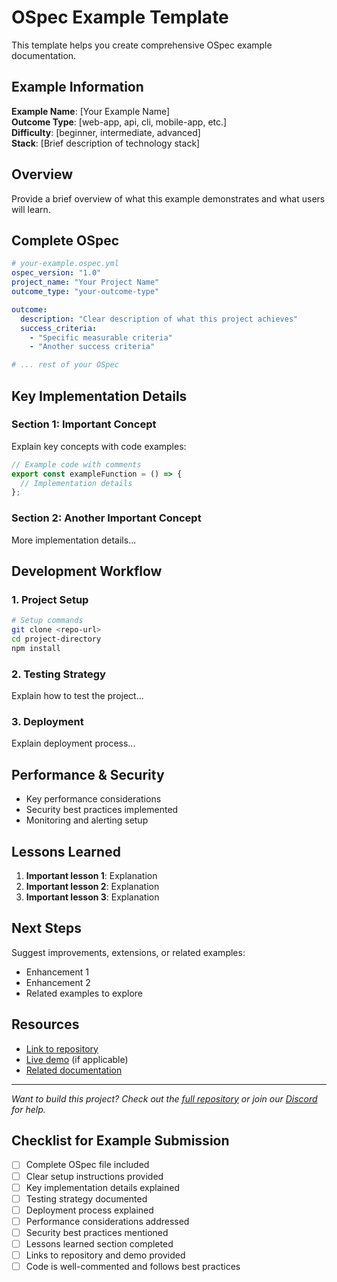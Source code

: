 # OSpec Example Template

This template helps you create comprehensive OSpec example documentation.

## Example Information

**Example Name**: [Your Example Name]  
**Outcome Type**: [web-app, api, cli, mobile-app, etc.]  
**Difficulty**: [beginner, intermediate, advanced]  
**Stack**: [Brief description of technology stack]

## Overview

Provide a brief overview of what this example demonstrates and what users will learn.

## Complete OSpec

```yaml
# your-example.ospec.yml
ospec_version: "1.0"
project_name: "Your Project Name"
outcome_type: "your-outcome-type"

outcome:
  description: "Clear description of what this project achieves"
  success_criteria:
    - "Specific measurable criteria"
    - "Another success criteria"

# ... rest of your OSpec
```

## Key Implementation Details

### Section 1: Important Concept
Explain key concepts with code examples:

```typescript
// Example code with comments
export const exampleFunction = () => {
  // Implementation details
};
```

### Section 2: Another Important Concept
More implementation details...

## Development Workflow

### 1. Project Setup
```bash
# Setup commands
git clone <repo-url>
cd project-directory
npm install
```

### 2. Testing Strategy
Explain how to test the project...

### 3. Deployment
Explain deployment process...

## Performance & Security

- Key performance considerations
- Security best practices implemented
- Monitoring and alerting setup

## Lessons Learned

1. **Important lesson 1**: Explanation
2. **Important lesson 2**: Explanation
3. **Important lesson 3**: Explanation

## Next Steps

Suggest improvements, extensions, or related examples:
- Enhancement 1
- Enhancement 2
- Related examples to explore

## Resources

- [Link to repository](https://github.com/nibzard/ospec-examples/tree/main/your-example)
- [Live demo](https://your-demo.com) (if applicable)
- [Related documentation](https://docs.example.com)

---

*Want to build this project? Check out the [full repository](https://github.com/nibzard/ospec-examples/tree/main/your-example) or join our [Discord](https://discord.gg/ospec) for help.*

## Checklist for Example Submission

- [ ] Complete OSpec file included
- [ ] Clear setup instructions provided
- [ ] Key implementation details explained
- [ ] Testing strategy documented
- [ ] Deployment process explained
- [ ] Performance considerations addressed
- [ ] Security best practices mentioned
- [ ] Lessons learned section completed
- [ ] Links to repository and demo provided
- [ ] Code is well-commented and follows best practices